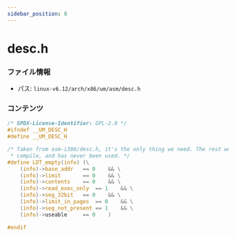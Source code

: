 ```yaml
---
sidebar_position: 8
---
```

# desc.h

### ファイル情報

- パス: `linux-v6.12/arch/x86/um/asm/desc.h`

### コンテンツ

```h
/* SPDX-License-Identifier: GPL-2.0 */
#ifndef __UM_DESC_H
#define __UM_DESC_H

/* Taken from asm-i386/desc.h, it's the only thing we need. The rest wouldn't
 * compile, and has never been used. */
#define LDT_empty(info) (\
	(info)->base_addr	== 0	&& \
	(info)->limit		== 0	&& \
	(info)->contents	== 0	&& \
	(info)->read_exec_only	== 1	&& \
	(info)->seg_32bit	== 0	&& \
	(info)->limit_in_pages	== 0	&& \
	(info)->seg_not_present	== 1	&& \
	(info)->useable		== 0	)

#endif

```
